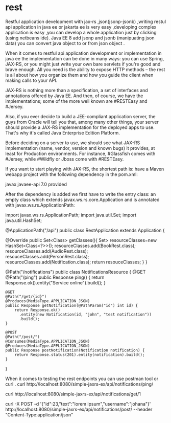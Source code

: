 # rest

Restful application development with jax-rs ,json(jsonp-jsonb) ,writing restul api application in java ee or jakarta ee is very easy ,developing complex application is easy ,you can develop a whole application just by clicking (using netbeans ide).
Java EE 8 add jsonp and jsonb (manipuating json data) you can convert java object to or from json object .

When it comes to restful api application development or implementation in java ee the implementation can be done in many ways: you can use Spring, JAX-RS, or you might just write your own bare servlets if you're good and brave enough. All you need is the ability to expose HTTP methods – the rest is all about how you organize them and how you guide the client when making calls to your API.

JAX-RS is nothing more than a specification, a set of interfaces and annotations offered by Java EE. And then, of course, we have the implementations; some of the more well known are #RESTEasy and #Jersey.

Also, if you ever decide to build a JEE-compliant application server, the guys from Oracle will tell you that, among many other things, your server should provide a JAX-RS implementation for the deployed apps to use. That's why it's called Java Enterprise Edition Platform.

Before deciding on a server to use, we should see what JAX-RS implementation (name, vendor, version and known bugs) it provides, at least for Production environments. For instance, #Glassfish comes with #Jersey, while #Wildfly or Jboss come with #RESTEasy.


If you want to start playing with JAX-RS, the shortest path is: have a Maven webapp project with the following dependency in the pom.xml:

<dependency>
    <groupId>javax</groupId>
    <artifactId>javaee-api</artifactId>
    <version>7.0</version>
    <scope>provided</scope>
</dependency>


After the dependency is added we first have to write the entry class: an empty class which extends javax.ws.rs.core.Application and is annotated with javax.ws.rs.ApplicationPath:

import javax.ws.rs.ApplicationPath;
import java.util.Set;
import java.util.HashSet;

@ApplicationPath("/api")
public class RestApplication extends Application {

@Override public Set<Class<?>> getClasses(){
    Set<Class<?>> resourceClasses=new HashSet<Class<?>>();
          resourceClasses.add(BookRest.class);
          resourceClasses.add(AudioRest.class);
          resouceClasses.add(PersonRest.class);
          resourceClasses.add(Notification.class);
          return resouceClasses;
   }
}

@Path("/notifications")
public class NotificationsResource {
    @GET
    @Path("/ping")
    public Response ping() {
        return Response.ok().entity("Service online").build();
    }
 
    @GET
    @Path("/get/{id}")
    @Produces(MediaType.APPLICATION_JSON)
    public Response getNotification(@PathParam("id") int id) {
        return Response.ok()
          .entity(new Notification(id, "john", "test notification"))
          .build();
    }
 
    @POST
    @Path("/post/")
    @Consumes(MediaType.APPLICATION_JSON)
    @Produces(MediaType.APPLICATION_JSON)
    public Response postNotification(Notification notification) {
        return Response.status(201).entity(notification).build();
    }
}



When it comes to testing the  rest endpoints you can use postman  tool or curl .
curl http://localhost:8080/simple-jaxrs-ex/api/notifications/ping/
 
curl http://localhost:8080/simple-jaxrs-ex/api/notifications/get/1
 
curl -X POST -d '{"id":23,"text":"lorem ipsum","username":"johana"}'
http://localhost:8080/simple-jaxrs-ex/api/notifications/post/ --header "Content-Type:application/json"

